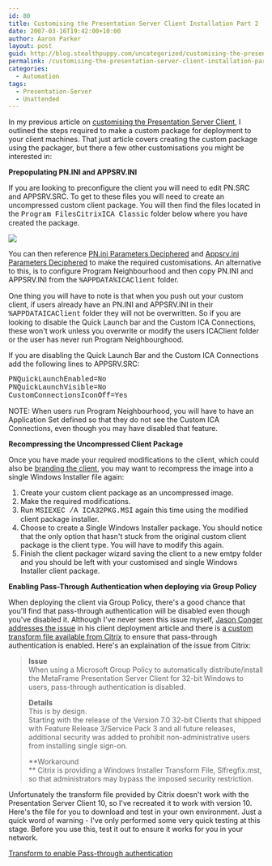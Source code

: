 ```yaml
---
id: 80
title: Customising the Presentation Server Client Installation Part 2
date: 2007-03-16T19:42:00+10:00
author: Aaron Parker
layout: post
guid: http://blog.stealthpuppy.com/uncategorized/customising-the-presentation-server-client-installation-part-2
permalink: /customising-the-presentation-server-client-installation-part-2/
categories:
  - Automation
tags:
  - Presentation-Server
  - Unattended
---
```

In my previous article on [customising the Presentation Server Client](http://www.stealthpuppy.com/blogs/travelling/archive/2007/03/11/customising-the-presentation-server-client-installation.aspx), I outlined the steps required to make a custom package for deployment to your client machines. That just article covers creating the custom package using the packager, but there a few other customisations you might be interested in:

**Prepopulating PN.INI and APPSRV.INI**

If you are looking to preconfigure the client you will need to edit PN.SRC and APPSRV.SRC. To get to these files you will need to create an uncompressed custom client package. You will then find the files located in the <font face="courier new,courier">Program FilesCitrixICA Classic</font> folder below where you have created the package.

<img border="0" src="{{site.baseurl}}/media/2007/03/1000.14.1119.UncompressedClient.png" /> 

You can then reference [PN.ini Parameters Deciphered](http://ctxex10.citrix.com/article/entry.jspa?entryID=876) and [Appsrv.ini Parameters Deciphered](http://ctxex10.citrix.com/article/entry.jspa?entryID=850) to make the required customisations. An alternative to this, is to configure Program Neighbourhood and then copy PN.INI and APPSRV.INI from the <font face="courier new,courier">%APPDATA%ICAClient</font> folder.

One thing you will have to note is that when you push out your custom client, if users already have an PN.INI and APPSRV.INI in their <font face="courier new,courier">%APPDATAICAClient</font> folder they will not be overwritten. So if you are looking to disable the Quick Launch bar and the Custom ICA Connections, these won't work unless you overwrite or modify the users ICAClient folder or the user has never run Program Neighbourghood.

If you are disabling the Quick Launch Bar and the Custom ICA Connections add the following lines to APPSRV.SRC:

<font face="courier new,courier">PNQuickLaunchEnabled=No<br /> PNQuickLaunchVisible=No<br /> CustomConnectionsIconOff=Yes</font>

<p class="important">
  NOTE: When users run Program Neighbourhood, you will have to have an Application Set defined so that they do not see the Custom ICA Connections, even though you may have disabled that feature.
</p>

**Recompressing the Uncompressed Client Package**

Once you have made your required modifications to the client, which could also be [branding the client](http://www.jasonconger.com/ShowPost.aspx?strID=03d6640a-0b46-457f-ae0d-bbe88d913bd8), you may want to recompress the image into a single Windows Installer file again:

  1. Create your custom client package as an uncompressed image.
  2. Make the required modifications.
  3. Run <font face="courier new,courier">MSIEXEC /A ICA32PKG.MSI</font> again this time using the modified client package installer.
  4. Choose to create a Single Windows Installer package. You should notice that the only option that hasn't stuck from the original custom client package is the client type. You will have to modify this again.
  5. Finish the client packager wizard saving the client to a new emtpy folder and you should be left with your customised and single Windows Installer client package.

**Enabling Pass-Through Authentication when deploying via Group Policy**

When deploying the client via Group Policy, there's a good chance that you'll find that pass-through authentication will be disabled even though you've disabled it. Although I've never seen this issue myself, [Jason Conger addresses the issue](http://www.jasonconger.com/ShowPost.aspx?strID=87a0885c-a0f1-4b85-b28f-a25813ed8119) in his client deployment article and there is [a custom transform file available from Citrix](http://support.citrix.com/article/entry.jspa?entryID=3936) to ensure that pass-through authentication is enabled. Here's an explaination of the issue from Citrix:

> **Issue**  
> When using a Microsoft Group Policy to automatically distribute/install the MetaFrame Presentation Server Client for 32-bit Windows to users, pass-through authentication is disabled.
> 
> **Details**  
> This is by design.  
> Starting with the release of the Version 7.0 32-bit Clients that shipped with Feature Release 3/Service Pack 3 and all future releases, additional security was added to prohibit non-administrative users from installing single sign-on.
> 
> **Workaround  
>** Citrix is providing a Windows Installer Transform File, Slfregfix.mst, so that administrators may bypass the imposed security restriction.

Unfortunately the transform file provided by Citrix doesn't work with the Presentation Server Client 10, so I've recreated it to work with version 10. Here's the file for you to download and test in your own environment. Just a quick word of warning - I've only performed some very quick testing at this stage. Before you use this, test it out to ensure it works for you in your network.

<p class="download">
  <a href="{{site.baseurl}}/media/2007/03/slfregfix2.mst">Transform to enable Pass-through authentication</a>
</p>